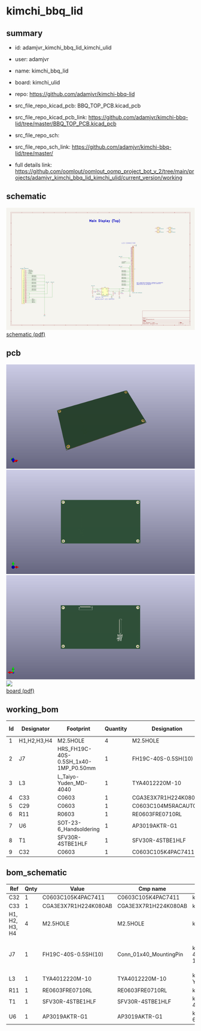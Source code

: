 # kimchi_bbq_lid
 
## summary 
* id: adamjvr_kimchi_bbq_lid_kimchi_ulid
* user: adamjvr
* name: kimchi_bbq_lid
* board: kimchi_ulid
* repo: https://github.com/adamjvr/kimchi-bbq-lid
* src_file_repo_kicad_pcb: BBQ_TOP_PCB.kicad_pcb
* src_file_repo_kicad_pcb_link: https://github.com/adamjvr/kimchi-bbq-lid/tree/master/BBQ_TOP_PCB.kicad_pcb


* src_file_repo_sch: 
* src_file_repo_sch_link: https://github.com/adamjvr/kimchi-bbq-lid/tree/master/
* full details link: https://github.com/oomlout/oomlout_oomp_project_bot_v_2/tree/main/projects/adamjvr_kimchi_bbq_lid_kimchi_ulid/current_version/working  

## schematic  
![](working_schematic_600.png)  
[schematic (pdf)](working_schematic.pdf) 






















## pcb  
![](working_3d_600.png) 
![](working_3d_front_600.png)  
![](working_3d_back_600.png)  
![](working_600.png)  
[board (pdf)](working.pdf)  

## working_bom
| Id | Designator | Footprint | Quantity | Designation | Supplier and ref |  | None | 
| --- | --- | --- | --- | --- | --- | --- | --- | 
| 1 | H1,H2,H3,H4 | M2.5HOLE | 4 | M2.5HOLE |  |  | [''] | 
| 2 | J7 | HRS_FH19C-40S-0.5SH_1x40-1MP_P0.50mm | 1 | FH19C-40S-0.5SH(10) |  |  | [''] | 
| 3 | L3 | L_Taiyo-Yuden_MD-4040 | 1 | TYA4012220M-10 |  |  | [''] | 
| 4 | C33 | C0603 | 1 | CGA3E3X7R1H224K080AB |  |  | [''] | 
| 5 | C29 | C0603 | 1 | C0603C104M5RACAUTO |  |  | [''] | 
| 6 | R11 | R0603 | 1 | RE0603FRE0710RL |  |  | [''] | 
| 7 | U6 | SOT-23-6_Handsoldering | 1 | AP3019AKTR-G1 |  |  | [''] | 
| 8 | T1 | SFV30R-4STBE1HLF | 1 | SFV30R-4STBE1HLF |  |  | [''] | 
| 9 | C32 | C0603 | 1 | C0603C105K4PAC7411 |  |  | [''] | 


## bom_schematic
| Ref | Qnty | Value | Cmp name | Footprint | Description | Vendor | DNP | 
| --- | --- | --- | --- | --- | --- | --- | --- | 
| C32 | 1 | C0603C105K4PAC7411 | C0603C105K4PAC7411 | kimchi_ulid:C0603 |  | Digikey |  | 
| C33 | 1 | CGA3E3X7R1H224K080AB | CGA3E3X7R1H224K080AB | kimchi_ulid:C0603 |  | Digikey |  | 
| H1, H2, H3, H4 | 4 | M2.5HOLE | M2.5HOLE | kimchi_ulid:M2.5HOLE |  |  |  | 
| J7 | 1 | FH19C-40S-0.5SH(10) | Conn_01x40_MountingPin | kimchi_ulid:HRS_FH19C-40S-0.5SH_1x40-1MP_P0.50mm | Generic connectable mounting pin connector, single row, 01x40, script generated (kicad-library-utils/schlib/autogen/connector/) |  |  | 
| L3 | 1 | TYA4012220M-10 | TYA4012220M-10 | kimchi_ulid:L_Taiyo-Yuden_MD-4040 |  | Digikey |  | 
| R11 | 1 | RE0603FRE0710RL | RE0603FRE0710RL | kimchi_ulid:R0603 |  | Digikey |  | 
| T1 | 1 | SFV30R-4STBE1HLF | SFV30R-4STBE1HLF | kimchi_ulid:SFV30R-4STBE1HLF |  |  |  | 
| U6 | 1 | AP3019AKTR-G1 | AP3019AKTR-G1 | kimchi_ulid:SOT-23-6_Handsoldering |  |  |  | 




